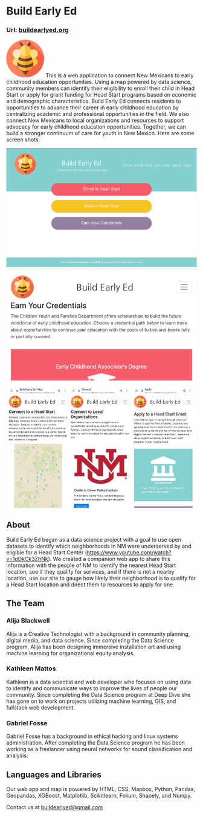 
# Build Early Ed
### Url: [buildearlyed.org](buildearlyed.org)

![NM BEE](https://github.com/Brain-Gang/Build-Early-Ed/blob/master/images/bee_medium.png)
This is a web application to connect New Mexicans to early childhood education opportunities. Using a map powered by data science, community members can identify their eligibility to enroll their child in Head Start or apply for grant funding for Head Start programs based on economic and demographic characteristics. Build Early Ed connects residents to opportunities to advance their career in early childhood education by centralizing academic and professional opportunities in the field. We also connect New Mexicans to local organizations and resources to support advocacy for early childhood education opportunities. Together, we can build a stronger continuum of care for youth in New Mexico.
Here are some screen shots:

![NM BEE](https://github.com/Brain-Gang/Build-Early-Ed/blob/master/images/nmbee_landing.png)

![NM BEE](https://github.com/Brain-Gang/Build-Early-Ed/blob/master/images/nmbee_iphone_ls.png)

![NM BEE](https://github.com/Brain-Gang/Build-Early-Ed/blob/master/images/mobileScreenshots.png)

## About
Build Early Ed began as a data science project with a goal to use open datasets to identify which neighborhoods in NM were underserved by and eligible for a Head Start Center (https://www.youtube.com/watch?v=1dDkCk3ZhNk). We created a companion web app to share this information with the people of NM to identify the nearest Head Start location,  see if they qualify for services, and if there is not a nearby location, use our site to gauge how likely their neighborhood is to qualify for a Head Start location and direct them to resources to apply for one.

## The Team
### Alija Blackwell
Alija is a Creative Technologist with a background in community planning, digital media, and data science. Since completing the Data Science program, Alija has been designing immersive installation art and using machine learning for organizational equity analysis.

### Kathleen Mattos
Kathleen is a data scientist and web developer who focuses on using data to identify and communicate ways to improve the lives of people our community. Since completing the Data Science program at Deep Dive she has gone on to work on projects utilizing machine learning, GIS, and fullstack web development.

### Gabriel Fosse
Gabriel Fosse has a background in ethical hacking and linux systems administration. After completing the Data Science program he has been working as a freelancer using neural networks for sound classification and analysis.

## Languages and Libraries
Our web app and map is powered by HTML, CSS, Mapbox, Python, Pandas, Geopandas, XGBoost, Matplotlib, Scikitlearn, Folium, Shapely, and Numpy. 

Contact us at buildearlyed@gmail.com

